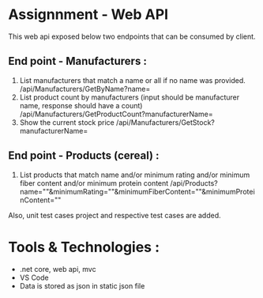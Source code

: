 # Assignnment - Web API

This web api exposed below two endpoints that can be consumed by client.

## End point - Manufacturers : 
1. List manufacturers that match a name or all if no name was provided. 
    /api/Manufacturers/GetByName?name=
2. List product count by manufacturers (input should be manufacturer name, response should have a count)
    /api/Manufacturers/GetProductCount?manufacturerName=
3. Show the current stock price
   /api/Manufacturers/GetStock?manufacturerName=

## End point - Products (cereal) :  
1. List products that match name and/or minimum rating and/or minimum fiber content and/or minimum protein content
  /api/Products?name=""&minimumRating=""&minimumFiberContent=""&minimumProteinContent=""


Also, unit test cases project and respective test cases are added.

# Tools & Technologies :
- .net core, web api, mvc 
- VS Code 
- Data is stored as json in static json file

